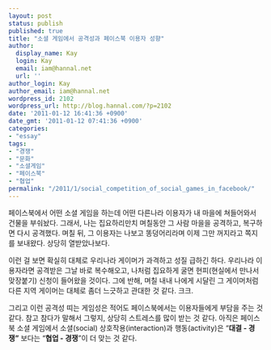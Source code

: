 ```yaml
---
layout: post
status: publish
published: true
title: "소셜 게임에서 공격성과 페이스북 이용자 성향"
author:
  display_name: Kay
  login: Kay
  email: iam@hannal.net
  url: ''
author_login: Kay
author_email: iam@hannal.net
wordpress_id: 2102
wordpress_url: http://blog.hannal.com/?p=2102
date: '2011-01-12 16:41:36 +0900'
date_gmt: '2011-01-12 07:41:36 +0900'
categories:
- "essay"
tags:
- "경쟁"
- "문화"
- "소셜게임"
- "페이스북"
- "협업"
permalink: "/2011/1/social_competition_of_social_games_in_facebook/"
---
```

<p>페이스북에서 어떤 소셜 게임을 하는데 어떤 다른나라 이용자가 내 마을에 쳐들어와서 건물을 부숴놨다. 그래서, 나는 집요하리만치 며칠동안 그 사람 마을을 공격하고, 복구하면 다시 공격했다. 며칠 뒤, 그 이용자는 나보고 똥덩어리라며 이제 그만 꺼지라고 쪽지를 보내왔다. 상당히 열받았나보다.</p>
<p>이런 걸 보면 확실히 대체로 우리나라 게이머가 과격하고 성질 급하긴 하다. 우리나라 이용자라면 공격받은 그날 바로 복수해오고, 나처럼 집요하게 굴면 현피(현실에서 만나서 맞장붙기) 신청이 들어왔을 것이다. 그에 반해, 며칠 내내 나에게 시달린 그 게이머처럼 다른 지역 게이머는 대체로 좀더 느긋하고 관대한 것 같다. 크크.</p>
<p>그리고 이런 공격성 띠는 게임성은 적어도 페이스북에서는 이용자들에게 부담을 주는 것 같다. 참고 참다가 말해서 그렇지, 상당히 스트레스를 많이 받는 것 같다. 아직은 페이스북 소셜 게임에서 소셜(social) 상호작용(interaction)과 행동(activity)은 “<strong>대결 - 경쟁”</strong> 보다는 “<strong>협업 - 경쟁</strong>”이 더 맞는 것 같다.</p>
